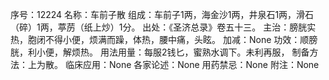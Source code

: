 序号：12224
名称：车前子散
组成：车前子1两，海金沙1两，井泉石1两，滑石（碎）1两，葶苈（纸上炒）1分。
出处：《圣济总录》卷五十三。
主治：膀胱实热，胞闭不得小便，烦满而躁，体热，腰中痛，头眩。
加减：None
功效：顺膀胱，利小便，解烦热。
用法用量：每服2钱匕，蜜熟水调下。未利再服，
制备方法：上为散。
临床应用：None
各家论述：None
用药禁忌：None
附注：None
